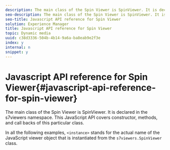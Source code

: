 ```yaml
---
description: The main class of the Spin Viewer is SpinViewer. It is declared in the s7viewers namespace. This JavaScript API covers constructor, methods, and call backs of this particular class.
seo-description: The main class of the Spin Viewer is SpinViewer. It is declared in the s7viewers namespace. This JavaScript API covers constructor, methods, and call backs of this particular class.
seo-title: Javascript API reference for Spin Viewer
solution: Experience Manager
title: Javascript API reference for Spin Viewer
topic: Dynamic media
uuid: c38d3336-504b-4b14-9a6a-ba8eab9e2f3e
index: y
internal: n
snippet: y
---
```


# Javascript API reference for Spin Viewer{#javascript-api-reference-for-spin-viewer}

The main class of the Spin Viewer is SpinViewer. It is declared in the s7viewers namespace. This JavaScript API covers constructor, methods, and call backs of this particular class.

In all the following examples, `<instance>` stands for the actual name of the JavaScript viewer object that is instantiated from the `s7viewers.SpinViewer` class. 
